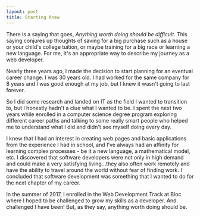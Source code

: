 ```yaml
---
layout: post
title: Starting Anew
---
```

There is a saying that goes, <em>Anything worth doing should be difficult</em>. This saying conjures up thoughts of saving for a big purchase such as a house or your child's college tuition, or maybe training for a big race or learning a new language. For me, it's an appropriate way to describe my journey as a web developer.

Nearly three years ago, I made the decision to start planning for an eventual career change. I was 30 years old. I had worked for the same company for 8 years and I was good enough at my job, but I knew it wasn't going to last forever.

So I did some research and landed on IT as the field I wanted to transition to, but I honestly hadn't a clue what I wanted to be. I spent the next two years while enrolled in a computer science degree program exploring different career paths and talking to some really smart people who helped me to understand what I did and didn't see myself doing every day.

I knew that I had an interest in creating web pages and basic applications from the experience I had in school, and I've always had an affinity for learning complex processes - be it a new language, a mathematical model, etc. I discovered that software developers were not only in high demand and could make a very satisfying living...they also often work remotely and have the ability to travel around the world without fear of finding work. I concluded that software development was something that I wanted to do for the next chapter of my career. 

In the summer of 2017, I enrolled in the Web Development Track at Bloc where I hoped to be challenged to grow my skills as a developer. And challenged I have been! But, as they say, anything worth doing should be.
